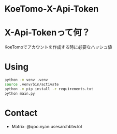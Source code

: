 # KoeTomo-X-Api-Token

# X-Api-Tokenって何？

KoeTomoでアカウントを作成する時に必要なハッシュ値

# Using

```bash
python -m venv .venv
source .venv/bin/activate
python -m pip install -r requirements.txt
python main.py
```

# Contact

- Matrix: @qoo.nyan:usesarchbtw.lol
